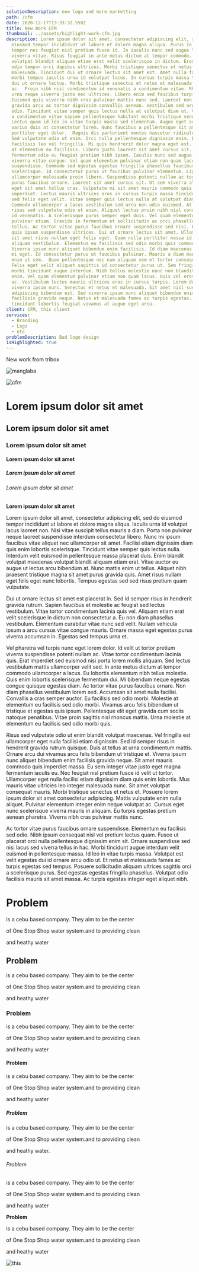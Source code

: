 ```yaml
---
solutionDescription: new logo and more marketting
path: /cfm
date: 2020-12-17T13:33:32.558Z
title: New Work CFM
thumbnail: ../assets/highlight-work-cfm.jpg
description: Lorem ipsum dolor sit amet, consectetur adipiscing elit, sed do
  eiusmod tempor incididunt ut labore et dolore magna aliqua. Purus in massa
  tempor nec feugiat nisl pretium fusce id. In iaculis nunc sed augue lacus
  viverra vitae. Risus feugiat in ante metus dictum at tempor commodo. Maecenas
  volutpat blandit aliquam etiam erat velit scelerisque in dictum. Eros donec ac
  odio tempor orci dapibus ultrices. Morbi tristique senectus et netus et
  malesuada. Tincidunt dui ut ornare lectus sit amet est. Amet nulla facilisi
  morbi tempus iaculis urna id volutpat lacus. In cursus turpis massa tincidunt
  dui ut ornare lectus. Morbi tristique senectus et netus et malesuada fames
  ac.  Proin nibh nisl condimentum id venenatis a condimentum vitae. Rhoncus
  urna neque viverra justo nec ultrices. Libero enim sed faucibus turpis.
  Euismod quis viverra nibh cras pulvinar mattis nunc sed. Laoreet non curabitur
  gravida arcu ac tortor dignissim convallis aenean. Vestibulum sed arcu non
  odio. Tincidunt vitae semper quis lectus nulla at volutpat diam ut. Venenatis
  a condimentum vitae sapien pellentesque habitant morbi tristique senectus.
  Lectus quam id leo in vitae turpis massa sed elementum. Augue eget arcu dictum
  varius duis at consectetur lorem. Nunc faucibus a pellentesque sit amet
  porttitor eget dolor.  Magnis dis parturient montes nascetur ridiculus mus.
  Sed vulputate odio ut enim. Orci nulla pellentesque dignissim enim. Elementum
  facilisis leo vel fringilla. Mi quis hendrerit dolor magna eget est. Molestie
  at elementum eu facilisis. Libero justo laoreet sit amet cursus sit. Cras
  fermentum odio eu feugiat pretium nibh ipsum. Iaculis nunc sed augue lacus
  viverra vitae congue. Vel quam elementum pulvinar etiam non quam lacus
  suspendisse. Commodo sed egestas egestas fringilla phasellus faucibus
  scelerisque. Id consectetur purus ut faucibus pulvinar elementum. Ligula
  ullamcorper malesuada proin libero. Suspendisse potenti nullam ac tortor vitae
  purus faucibus ornare. Laoreet sit amet cursus sit. Ut sem viverra aliquet
  eget sit amet tellus cras. Vulputate mi sit amet mauris commodo quis
  imperdiet. Lectus mauris ultrices eros in cursus turpis massa tincidunt.  Cras
  sed felis eget velit. Vitae semper quis lectus nulla at volutpat diam ut.
  Commodo ullamcorper a lacus vestibulum sed arcu non odio euismod. At quis
  risus sed vulputate odio ut enim. Aliquet lectus proin nibh nisl condimentum
  id venenatis. A scelerisque purus semper eget duis. Vel quam elementum
  pulvinar etiam. Gravida in fermentum et sollicitudin ac orci phasellus egestas
  tellus. Ac tortor vitae purus faucibus ornare suspendisse sed nisi. Et egestas
  quis ipsum suspendisse ultrices. Dui ut ornare lectus sit amet. Ullamcorper
  sit amet risus nullam eget felis eget. Quam nulla porttitor massa id neque
  aliquam vestibulum. Elementum eu facilisis sed odio morbi quis commodo odio.
  Viverra ipsum nunc aliquet bibendum enim facilisis. Id diam maecenas ultricies
  mi eget. Id consectetur purus ut faucibus pulvinar. Mauris a diam maecenas sed
  enim ut sem.  Quam pellentesque nec nam aliquam sem et tortor consequat id.
  Felis eget velit aliquet sagittis id consectetur purus ut. Sem fringilla ut
  morbi tincidunt augue interdum. Nibh tellus molestie nunc non blandit massa
  enim. Vel quam elementum pulvinar etiam non quam lacus. Quis vel eros donec
  ac. Vestibulum lectus mauris ultrices eros in cursus turpis. Lorem dolor sed
  viverra ipsum nunc. Senectus et netus et malesuada. Sit amet nisl suscipit
  adipiscing bibendum est. Sed viverra ipsum nunc aliquet bibendum enim
  facilisis gravida neque. Netus et malesuada fames ac turpis egestas. Cras
  tincidunt lobortis feugiat vivamus at augue eget arcu.
client: CFM, this client
services:
  - Branding
  - Logo
  - etc
problemDescription: Bad logo design
isHighlighted: true
---
```

New work from tribox



![manglaba](../assets/highlight-work-manglaba.jpg "mangalba")





![cfm](../assets/highlight-work-cfm.jpg "cfm")

# Lorem ipsum dolor sit amet

## Lorem ipsum dolor sit amet

### Lorem ipsum dolor sit amet

#### Lorem ipsum dolor sit amet

##### Lorem ipsum dolor sit amet

###### Lorem ipsum dolor sit amet

**Lorem ipsum dolor sit amet**

Lorem ipsum dolor sit amet, consectetur adipiscing elit, sed do eiusmod tempor incididunt ut labore et dolore magna aliqua. Iaculis urna id volutpat lacus laoreet non. Nisi vitae suscipit tellus mauris a diam. Porta non pulvinar neque laoreet suspendisse interdum consectetur libero. Nunc mi ipsum faucibus vitae aliquet nec ullamcorper sit amet. Facilisi etiam dignissim diam quis enim lobortis scelerisque. Tincidunt vitae semper quis lectus nulla. Interdum velit euismod in pellentesque massa placerat duis. Enim blandit volutpat maecenas volutpat blandit aliquam etiam erat. Vitae auctor eu augue ut lectus arcu bibendum at. Nunc mattis enim ut tellus. Aliquet nibh praesent tristique magna sit amet purus gravida quis. Amet risus nullam eget felis eget nunc lobortis. Tempus egestas sed sed risus pretium quam vulputate.

Dui ut ornare lectus sit amet est placerat in. Sed id semper risus in hendrerit gravida rutrum. Sapien faucibus et molestie ac feugiat sed lectus vestibulum. Vitae tortor condimentum lacinia quis vel. Aliquam etiam erat velit scelerisque in dictum non consectetur a. Eu non diam phasellus vestibulum. Elementum curabitur vitae nunc sed velit. Nullam vehicula ipsum a arcu cursus vitae congue mauris. Ornare massa eget egestas purus viverra accumsan in. Egestas sed tempus urna et.

Vel pharetra vel turpis nunc eget lorem dolor. Id velit ut tortor pretium viverra suspendisse potenti nullam ac. Vitae tortor condimentum lacinia quis. Erat imperdiet sed euismod nisi porta lorem mollis aliquam. Sed lectus vestibulum mattis ullamcorper velit sed. In ante metus dictum at tempor commodo ullamcorper a lacus. Eu lobortis elementum nibh tellus molestie. Quis enim lobortis scelerisque fermentum dui. Mi bibendum neque egestas congue quisque egestas diam. Ac tortor vitae purus faucibus ornare. Non diam phasellus vestibulum lorem sed. Accumsan sit amet nulla facilisi. Convallis a cras semper auctor. Eu facilisis sed odio morbi. Molestie at elementum eu facilisis sed odio morbi. Vivamus arcu felis bibendum ut tristique et egestas quis ipsum. Pellentesque elit eget gravida cum sociis natoque penatibus. Vitae proin sagittis nisl rhoncus mattis. Urna molestie at elementum eu facilisis sed odio morbi quis.

Risus sed vulputate odio ut enim blandit volutpat maecenas. Vel fringilla est ullamcorper eget nulla facilisi etiam dignissim. Sed id semper risus in hendrerit gravida rutrum quisque. Duis at tellus at urna condimentum mattis. Ornare arcu dui vivamus arcu felis bibendum ut tristique et. Viverra ipsum nunc aliquet bibendum enim facilisis gravida neque. Sit amet mauris commodo quis imperdiet massa. Eu sem integer vitae justo eget magna fermentum iaculis eu. Nec feugiat nisl pretium fusce id velit ut tortor. Ullamcorper eget nulla facilisi etiam dignissim diam quis enim lobortis. Mus mauris vitae ultricies leo integer malesuada nunc. Sit amet volutpat consequat mauris. Morbi tristique senectus et netus et. Posuere lorem ipsum dolor sit amet consectetur adipiscing. Mattis vulputate enim nulla aliquet. Pulvinar elementum integer enim neque volutpat ac. Cursus eget nunc scelerisque viverra mauris in aliquam. Eu turpis egestas pretium aenean pharetra. Viverra nibh cras pulvinar mattis nunc.

Ac tortor vitae purus faucibus ornare suspendisse. Elementum eu facilisis sed odio. Nibh ipsum consequat nisl vel pretium lectus quam. Fusce ut placerat orci nulla pellentesque dignissim enim sit. Ornare suspendisse sed nisi lacus sed viverra tellus in hac. Morbi tincidunt augue interdum velit euismod in pellentesque massa. Id leo in vitae turpis massa. Volutpat est velit egestas dui id ornare arcu odio ut. Et netus et malesuada fames ac turpis egestas sed tempus. Posuere sollicitudin aliquam ultrices sagittis orci a scelerisque purus. Sed egestas egestas fringilla phasellus. Volutpat odio facilisis mauris sit amet massa. Ac turpis egestas integer eget aliquet nibh.



# Problem

is a cebu based company. They aim to be the center

of One Stop Shop water  system.and to providing clean

and heathy water



## Problem

is a cebu based company. They aim to be the center

of One Stop Shop water  system.and to providing clean

and heathy water



### Problem

is a cebu based company. They aim to be the center

of One Stop Shop water  system.and to providing clean

and heathy water



#### Problem

is a cebu based company. They aim to be the center

of One Stop Shop water  system.and to providing clean

and heathy water



##### Problem

is a cebu based company. They aim to be the center

of One Stop Shop water  system.and to providing clean

and heathy water.



###### Problem

is a cebu based company. They aim to be the center

of One Stop Shop water  system.and to providing clean

and heathy water



**Problem**

is a cebu based company. They aim to be the center

of One Stop Shop water  system.and to providing clean

and heathy water

![this](../assets/highlight-work-cfm.jpg "again")